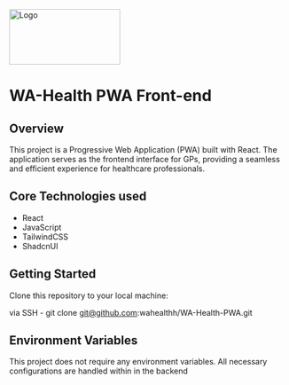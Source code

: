 <img src="https://wa-health-assets.s3.amazonaws.com/white-logo.svg" alt="Logo" width="200" height="100">

# WA-Health PWA Front-end

## Overview

This project is a Progressive Web Application (PWA) built with React. The application serves as the frontend interface for GPs, providing a seamless and efficient experience for healthcare professionals.

## Core Technologies used

- React
- JavaScript
- TailwindCSS
- ShadcnUI

## Getting Started

Clone this repository to your local machine:

via SSH - git clone git@github.com:wahealthh/WA-Health-PWA.git

## Environment Variables

This project does not require any environment variables. All necessary configurations are handled within in the backend


